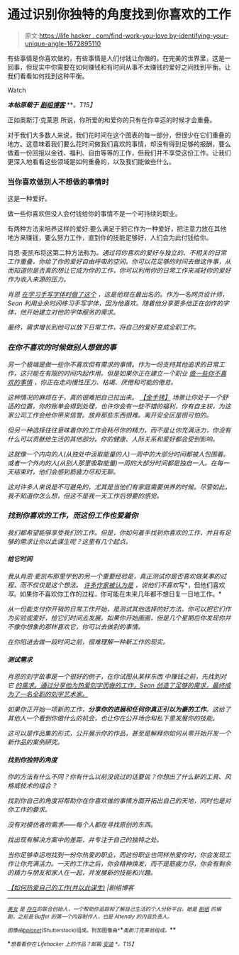 # 通过识别你独特的角度找到你喜欢的工作

> 原文:[https://life hacker . com/find-work-you-love by-identifying-your-unique-angle-1672895110](https://lifehacker.com/find-work-you-love-by-identifying-your-unique-angle-1672895110)

有些事情是你喜欢做的，有些事情是人们付钱让你做的。在完美的世界里，这是一回事，但现实中你需要在如何赚钱和有时间从事不太赚钱的爱好之间找到平衡。让我们看看如何找到这种平衡。

Watch

***本帖原载于*** [***剧组博客***](http://blog.pickcrew.com/love-what-you-do/) ***。*T15】**

正如奥斯汀·克莱恩 所说，你所爱的和爱你的只有在你幸运的时候才会重叠。

对于我们大多数人来说，我们花时间在这个图表的每一部分，但很少在它们重叠的地方。这意味着我们要么花时间做我们喜欢的事情，却没有得到足够的报酬，要么做着一份回报以金钱、福利、自由等等的工作，但我们并不享受这份工作。让我们更深入地看看这些领域是如何重叠的，以及我们能做些什么。

### 当你喜欢做别人不想做的事情时

这是一种爱好。

做一些你喜欢但没人会付钱给你的事情不是一个可持续的职业。

有两种方法来培养这样的爱好:要么满足于把它作为一种爱好，把注意力放在其他地方来赚钱，要么努力工作，直到你的技能足够好，人们会为此付钱给你。

肖恩·麦凯布将这第二种方法称为[](http://seanwes.com/book/)*。通过将你喜欢的爱好与独立的、不相关的日常工作重叠，你给了你的爱好自由呼吸的空间。你可以花足够的时间去做这件事，从而知道你是否真的想让它成为你的工作，你可以利用你的日常工作来减轻你的爱好作为收入来源的压力。*

*肖恩 [在学习手写字体时做了这个](http://seanwes.com/2013/the-origami-artist/) ，这是他现在最出名的。作为一名网页设计师，Sean 利用业余时间练习手写字体，因为他喜欢。随着他分享更多他正在创作的字体，他开始建立对他的字体服务的需求。*

*最终，需求增长到他可以放下日常工作，将自己的爱好变成全职工作。*

### *在你不喜欢的时候做别人想做的事*

*另一个极端是做一些你不喜欢但有需求的事情。作为一份支持其他追求的日常工作，这只能在有限的时间内起作用。但是如果你正在建立一个职业 [做一些你不喜欢的事情](https://lifehacker.com/if-your-job-sucks-it-might-be-your-fault-let-s-fix-th-5936851) ，你正在走向慢性压力、枯竭、厌倦和可能的倦怠。*

*这种情况的麻烦在于，真的很难把自己拉出来。 [【金手铐】](http://seanwes.com/podcast/086-why-you-should-quit-your-job/) 场景让你处于一个舒适的位置，你的账单会得到处理，也许你会有一些不错的福利，你有自主权，为这家公司工作会给你带来信誉。放弃那些东西很难。离开安全区是很可怕的。*

*但另一种选择往往意味着你的工作会耗尽你的精力，而不是让你充满活力，你没有什么可以贡献给生活的其他部分。你的健康、人际关系和爱好都会受到影响。*

*这就像一个内向的人(从独处中汲取能量的人)一周中的大部分时间都被人包围着。或者一个外向的人(从别人那里吸取能量)一周的大部分时间都是独自一人。在每一天结束时，他们会感到筋疲力尽和无聊。*

*这对许多人来说是不可避免的，尤其是当他们有家庭需要供养的时候。尽管如此，我不知道你怎么想，但这不是我一天工作后想要的感觉。*

### *找到你喜欢的工作，而这份工作也爱着你*

*我们都希望能够享受我们的工作。但是，你如何着手找到你喜欢的工作，并且有足够的需求让你以此谋生呢？这里有几个起点。*

#### *给它时间*

*我从肖恩·麦凯布那里学到的另一个重要经验是，真正测试你是否喜欢做某事的过程，而不仅仅是这个想法。 [许多作家被认为是](http://quoteinvestigator.com/2014/10/18/on-writing/) ，说他们不喜欢*写*，但他们喜欢*写*。如果你不喜欢你工作的过程，你可能在未来几年都不想日复一日地工作。*

*从一份能支付你开销的日常工作开始，是测试其他选择的好方法。你可以把它们作为实验或爱好，给它们时间去发展。如果你开始画画，但是几个星期后你发现你并不像你想象的那样喜欢它，你可以去做别的事情。*

*在你陷进去做一段时间之前，很难理解一种新工作的现实。*

#### *测试需求*

*肖恩的刻字故事是一个很好的例子，在你试图从某样东西 中赚钱之前，先找到对它 [的需求。通过分享他为热爱刻字而做的工作，Sean 创造了足够的需求，最终成为了一名全职的刻字艺术家。](https://lifehacker.com/how-to-start-a-side-project-without-quitting-your-day-j-868955823)*

*如果你正开始一项新的工作，**分享你的进展和任何你真正引以为豪的工作**。这给了其他人一个看到你做什么的机会，也让你在公开场合和私下里发展你的技能。*

*这可以是作品集的形式，公开展示你的作品，甚至是解释你如何从零开始开发一个新作品的案例研究。*

#### *找到你独特的角度*

*你的方法有什么不同？你有什么以前没说过的话要说？你想出了什么新的工具、风格或技术的组合？*

*找到你自己的角度将帮助你在你喜欢做的事情方面开拓出自己的天地，同时也是对你工作的要求。*

*没有对模仿者的需求——每个人都在寻找原创的东西。*

*找出现有解决方案中的差距，并专注于自己的独特之处。*

*当你足够幸运地找到一份你热爱的职业，而这份职业也同样热爱你时，你会发现工作让你充满活力。一天的工作之后，你会精神焕发，而不是筋疲力尽，你会有剩余的精力与朋友和家人在一起，并发展新的技能和兴趣。*

*[【如何热爱自己的工作(并以此谋生)](http://blog.pickcrew.com/love-what-you-do/) |剧组博客*

* * *

*[<small>*美女*</small>](https://twitter.com/bellebcooper) <small>*是*</small> [<small>*存在*</small>](https://exist.io/)<small>*的联合创始人，一个帮助你追踪和了解自己生活的个人分析平台。她是*</small> [<small>*剧组*</small>](http://pickcrew.com/) <small>*的编剧，之前是 Buffer 的第一个内容制作人，也是 Attendly 的内容负责人。*</small>*

*<small>*图像由*</small>[<small>*bplanet*</small>](http://www.shutterstock.com/pic-221702362/stock-vector-work-for-life-flat-design-concept.html?src=csl_recent_image-3)<small>*(Shutterstock)组成。附加图像由*</small>[<small></small>](http://tumblr.austinkleon.com/post/102918810271)*<small>*奥斯汀克莱翁组成。*</small>**

**<small>*想看看你在 Lifehacker 上的作品？邮箱*</small> [<small>*安迪*</small>](mailto:andy@lifehacker.com) <small>*。*T15】</small>**